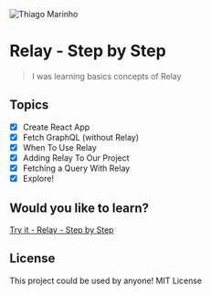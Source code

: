 ![Thiago Marinho](https://pbs.twimg.com/profile_banners/41742474/1490016588/1500x500)

# Relay - Step by Step

> I was learning basics concepts of Relay


## Topics

- [x] Create React App
- [x] Fetch GraphQL (without Relay)
- [x] When To Use Relay
- [x] Adding Relay To Our Project
- [x] Fetching a Query With Relay
- [x] Explore!

## Would you like to learn?

[Try it - Relay - Step by Step](https://relay.dev/docs/en/experimental/step-by-step)

## License

This project could be used by anyone! MIT License
